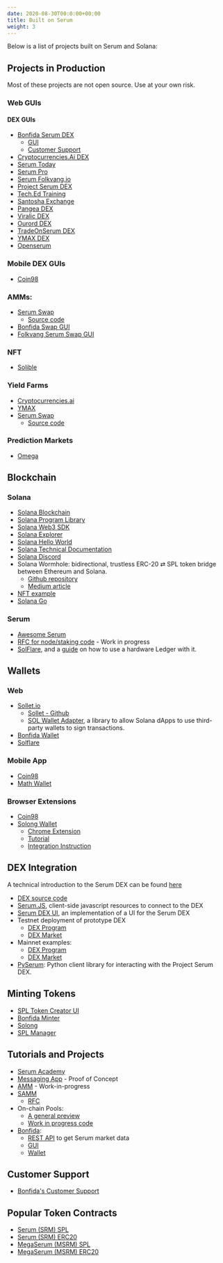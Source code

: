 ```yaml
---
date: 2020-08-30T00:0:00+00:00
title: Built on Serum
weight: 3
---
```


Below is a list of projects built on Serum and Solana:

## Projects in Production

Most of these projects are not open source. Use at your own risk.

### Web GUIs

#### DEX GUIs

- [Bonfida Serum DEX](https://bonfida.com/dex)
  - [GUI](https://github.com/dr497/serum-dex-ui)
  - [Customer Support](https://help.bonfida.com)
- [Cryptocurrencies.Ai DEX](https://dex.cryptocurrencies.ai/)
- [Serum Today](https://serum.today)
- [Serum Pro](https://serumpro.org)
- [Serum Folkvang.io](https://serum-mirror.folkvang.io/)
- [Project Serum DEX](https://dex.projectserum.com)
- [Tech.Ed Training](https://serum.techedtraining.com/)
- [Santosha Exchange](https://exchange.santosha.digital)
- [Pangea DEX](https://pangeadex.com/)
- [Viralic DEX](https://dex.viralic.io)
- [Ourord DEX](https://dex.ourord.com)
- [TradeOnSerum DEX](https://www.tradeonserum.com/)
- [YMAX DEX](https://ymax.finance/)
- [Openserum](https://openserum.ch/)

### Mobile DEX GUIs

- [Coin98](https://coin98.app)

### AMMs:

- [Serum Swap](/en/serum-project-ideas/project-ideas/#amm-bots-using-pools)
  - [Source code](https://github.com/project-serum/oyster-swap)
- [Bonfida Swap GUI](https://swap.bonfida.com)
- [Folkvang Serum Swap GUI](https://serum-swap.folkvang.io/)

### NFT

- [Solible](https://solible.com)

### Yield Farms

- [Cryptocurrencies.ai](https://dex.cryptocurrencies.ai/rewards)
- [YMAX](https://ymax.finance/)
- [Serum Swap](https://swap.projectserum.com/#)
  - [Source code](https://github.com/project-serum/oyster-swap)

### Prediction Markets

- [Omega](https://predictomega.org)

## Blockchain

### Solana

- [Solana Blockchain](https://github.com/solana-labs/solana)
- [Solana Program Library](https://github.com/solana-labs/solana-program-library)
- [Solana Web3 SDK](https://github.com/solana-labs/solana-web3.js)
- [Solana Explorer](https://github.com/solana-labs/solana/tree/master/explorer)
- [Solana Hello World](https://github.com/solana-labs/example-helloworld)
- [Solana Technical Documentation](https://docs.solana.com/)
- [Solana Discord](https://solana.com/discord)
- Solana Wormhole: bidirectional, trustless ERC-20 ⇄ SPL token bridge between Ethereum and Solana.
  - [Github repository](https://github.com/certusone/wormhole)
  - [Medium article](https://medium.com/certus-one/introducing-the-wormhole-bridge-24911b7335f7)
- [NFT example](https://spl.solana.com/token#example-create-a-non-fungible-token)
- [Solana Go](https://github.com/dfuse-io/solana-go)

### Serum

- [Awesome Serum](https://github.com/project-serum/awesome-serum)
- [RFC for node/staking code](https://github.com/project-serum/rfcs/blob/master/text/0001-registry.md) - Work in progress
- [SolFlare](https://projectserum.com/solflare.com), and a [guide](https://docs.solana.com/wallet-guide/ledger-live) on how to use a hardware Ledger with it.

## Wallets

### Web

- [Sollet.io](https://sollet.io/)
  - [Sollet - Github](https://github.com/serum-foundation/spl-token-wallet)
  - [SOL Wallet Adapter](https://github.com/project-serum/sol-wallet-adapter), a library to allow Solana dApps to use third-party wallets to sign transactions.
- [Bonfida Wallet](https://bonfida.com/wallet)
- [Solflare](https://solflare.com)

### Mobile App

- [Coin98](https://coin98.app)
- [Math Wallet](https://mathwallet.org)

### Browser Extensions

- [Coin98](https://twitter.com/coin98_wallet/status/1326712294571532289)
- [Solong Wallet](http://solongwallet.com/)
  - [Chrome Extension](https://chrome.google.com/webstore/detail/solong/memijejgibaodndkimcclfapfladdchj?hl=en-US)
  - [Tutorial](https://solongwallet.medium.com/starting-with-solong-88a7a54524e5)
  - [Integration Instruction](https://solongwallet.medium.com/using-solong-in-serum-swap-a01f8d075192)

## DEX Integration

A technical introduction to the Serum DEX can be found [here](https://docs.google.com/document/d/1isGJES4jzQutI0GtQGuqtrBUqeHxl_xJNXdtOv4SdII/edit?usp=sharing)

- [DEX source code](https://github.com/project-serum/serum-dex)
- [Serum.JS](https://github.com/project-serum/serum-js), client-side javascript resources to connect to the DEX
- [Serum DEX UI](https://github.com/project-serum/serum-dex-ui), an implementation of a UI for the Serum DEX
- Testnet deployment of prototype DEX
  - [DEX Program](https://explorer.solana.com/address/9JipvuvjcirpYf8mzYQtozXeYtQLWY67LaZCiANSMNgs)
  - [DEX Market](https://explorer.solana.com/address/2tJ2LVReFCZF81Ej4MAQHEr1kRSmk6QQ5XSnzjC9KJNj)
- Mainnet examples:
  - [DEX Program](https://explorer.solana.com/address/4ckmDgGdxQoPDLUkDT3vHgSAkzA3QRdNq5ywwY4sUSJn)
  - [DEX Market](https://explorer.solana.com/address/8AcVjMG2LTbpkjNoyq8RwysokqZunkjy3d5JDzxC6BJa)
- [PySerum](https://github.com/serum-community/pyserum): Python client library for interacting with the Project Serum DEX.

## Minting Tokens

- [SPL Token Creator UI](https://www.spl-token-ui.com/)
- [Bonfida Minter](https://bonfida.com/mint)
- [Solong](https://twitter.com/Solongwallet/status/1328520460456189952)
- [SPL Manager](http://splmanager.com/)

## Tutorials and Projects

- [Serum Academy](https://serum-academy.com)
- [Messaging App](https://github.com/kemargrant/soltalk) - Proof of Concept
- [AMM](https://github.com/solana-labs/solana-program-library/tree/master/token-swap) - Work-in-progress
- [SAMM](https://gitlab.com/OpinionatedGeek/samm)
  - [RFC](https://github.com/project-serum/rfcs/blob/master/text/0003-samm.md)
- On-chain Pools:
  - [A general preview](https://docs.google.com/document/d/1lmMZRKkxMFOtGOEZOFEKYL7syqv-4QT87F0o55fc35Y/edit)
  - [Work in progress code](https://github.com/project-serum/serum-dex/tree/pool-wip/pool)
- [Bonfida](https://bonfida.com/):
  - [REST API](https://bonfida.com/blog/articles/serum-api) to get Serum market data
  - [GUI](https://github.com/dr497/serum-dex-ui)
  - [Wallet](https://github.com/dr497/spl-token-wallet)

## Customer Support

- [Bonfida's Customer Support](https://help.bonfida.com)

## Popular Token Contracts

- [Serum (SRM) SPL](https://explorer.solana.com/address/SRMuApVNdxXokk5GT7XD5cUUgXMBCoAz2LHeuAoKWRt)
- [Serum (SRM) ERC20](https://etherscan.io/token/0x476c5e26a75bd202a9683ffd34359c0cc15be0ff)
- [MegaSerum (MSRM) SPL](https://explorer.solana.com/address/MSRMcoVyrFxnSgo5uXwone5SKcGhT1KEJMFEkMEWf9L)
- [MegaSerum (MSRM) ERC20](https://etherscan.io/token/0x1320c8c64b9f2eAa851F70702e6C9FC1EE4E8Ce4)
